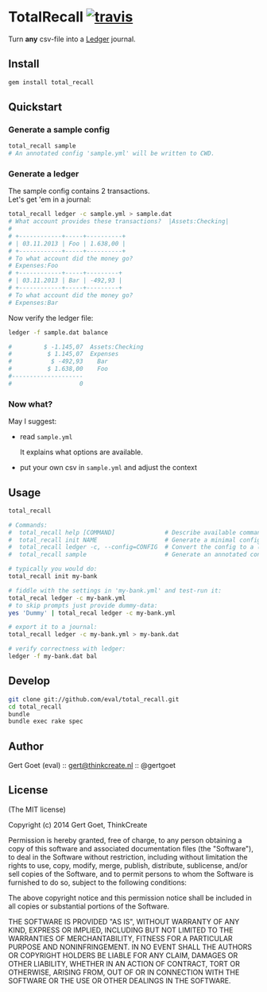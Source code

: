 # TotalRecall [![travis](https://secure.travis-ci.org/eval/total_recall.png?branch=master)](https://secure.travis-ci.org/#!/eval/total_recall)

Turn **any** csv-file into a [Ledger](http://ledger-cli.org/) journal.

## Install

```bash
gem install total_recall
```

## Quickstart

### Generate a sample config

```bash
total_recall sample
# An annotated config 'sample.yml' will be written to CWD.
```

### Generate a ledger

The sample config contains 2 transactions.  
Let's get 'em in a journal:

```bash
total_recall ledger -c sample.yml > sample.dat
# What account provides these transactions?  |Assets:Checking|
#
# +------------+-----+----------+
# | 03.11.2013 | Foo | 1.638,00 |
# +------------+-----+----------+
# To what account did the money go?
# Expenses:Foo
# +------------+-----+---------+
# | 03.11.2013 | Bar | -492,93 |
# +------------+-----+---------+
# To what account did the money go?
# Expenses:Bar
```
Now verify the ledger file:

```bash
ledger -f sample.dat balance

#         $ -1.145,07  Assets:Checking
#          $ 1.145,07  Expenses
#           $ -492,93    Bar
#          $ 1.638,00    Foo
#--------------------
#                   0
```

### Now what?

May I suggest:
* read `sample.yml`

  It explains what options are available.
* put your own csv in `sample.yml` and adjust the context

## Usage

```bash
total_recall

# Commands:
#  total_recall help [COMMAND]              # Describe available commands or one specific command
#  total_recall init NAME                   # Generate a minimal config NAME.yml
#  total_recall ledger -c, --config=CONFIG  # Convert the config to a ledger
#  total_recall sample                      # Generate an annotated config

# typically you would do:
total_recall init my-bank

# fiddle with the settings in 'my-bank.yml' and test-run it:
total_recal ledger -c my-bank.yml
# to skip prompts just provide dummy-data:
yes 'Dummy' | total_recal ledger -c my-bank.yml

# export it to a journal:
total_recall ledger -c my-bank.yml > my-bank.dat

# verify correctness with ledger:
ledger -f my-bank.dat bal
```

## Develop
    
```bash
git clone git://github.com/eval/total_recall.git
cd total_recall
bundle
bundle exec rake spec
```
## Author

Gert Goet (eval) :: gert@thinkcreate.nl :: @gertgoet

## License

(The MIT license)

Copyright (c) 2014 Gert Goet, ThinkCreate

Permission is hereby granted, free of charge, to any person obtaining
a copy of this software and associated documentation files (the
"Software"), to deal in the Software without restriction, including
without limitation the rights to use, copy, modify, merge, publish,
distribute, sublicense, and/or sell copies of the Software, and to
permit persons to whom the Software is furnished to do so, subject to
the following conditions:

The above copyright notice and this permission notice shall be
included in all copies or substantial portions of the Software.

THE SOFTWARE IS PROVIDED "AS IS", WITHOUT WARRANTY OF ANY KIND,
EXPRESS OR IMPLIED, INCLUDING BUT NOT LIMITED TO THE WARRANTIES OF
MERCHANTABILITY, FITNESS FOR A PARTICULAR PURPOSE AND
NONINFRINGEMENT. IN NO EVENT SHALL THE AUTHORS OR COPYRIGHT HOLDERS BE
LIABLE FOR ANY CLAIM, DAMAGES OR OTHER LIABILITY, WHETHER IN AN ACTION
OF CONTRACT, TORT OR OTHERWISE, ARISING FROM, OUT OF OR IN CONNECTION
WITH THE SOFTWARE OR THE USE OR OTHER DEALINGS IN THE SOFTWARE.


